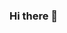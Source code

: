 ### Hi there 👋

<!--
**NajlaHamdan/NajlaHamdan** is a ✨ _special_ ✨ repository because its `README.md` (this file) appears on your GitHub profile.

![Alt text](./wave.svg)
<img src="./wafe.svg">
Here are some ideas to get you started:

- 🔭 I’m currently working on ...
- 🌱 I’m currently learning ...
- 👯 I’m looking to collaborate on ...
- 🤔 I’m looking for help with ...
- 💬 Ask me about ...
- 📫 How to reach me: ...
- 😄 Pronouns: ...
- ⚡ Fun fact: ...
-->
